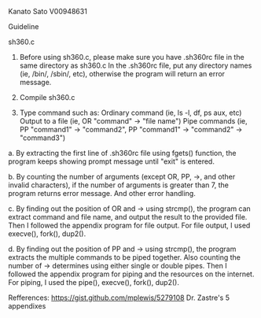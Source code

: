Kanato Sato
V00948631

Guideline

sh360.c


1. Before using sh360.c, please make sure you have .sh360rc file in the same directory as sh360.c
   In the .sh360rc file, put any directory names (ie, /bin/, /sbin/, etc), otherwise the program will
   return an error message.

2. Compile sh360.c 

3. Type command such as:
    Ordinary command (ie, ls -l, df, ps aux, etc)
    Output to a file (ie, OR "command" -> "file name")
    Pipe commands (ie, PP "command1" -> "command2", PP "command1" -> "command2" -> "command3")

a. By extracting the first line of .sh360rc file using fgets() function, the program keeps showing prompt message until "exit" is entered.

b. By counting the number of arguments (except OR, PP, ->, and other invalid characters), if the number of arguments is greater than 7,
   the program returns error message. And other error handling.

c. By finding out the position of OR and -> using strcmp(), the program can extract command and file name, and output the result to the provided file.
   Then I followed the appendix program for file output.
   For file output, I used execve(), fork(), dup2().


d. By finding out the position of PP and -> using strcmp(), the program extracts the multiple commands to be piped together.
   Also counting the number of -> determines using either single or double pipes.
   Then I followed the appendix program for piping and the resources on the internet.
   For piping, I used the pipe(), execve(), fork(), dup2().

Refferences:
    https://gist.github.com/mplewis/5279108
    Dr. Zastre's 5 appendixes
